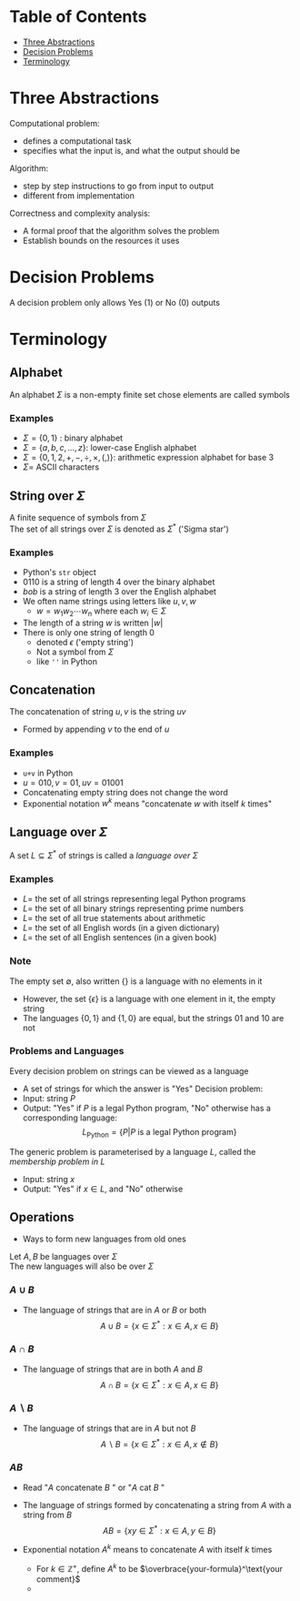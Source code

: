 # Table of Contents
- [Three Abstractions](<# Three Abstractions>)
- [Decision Problems](<# Decision Problems>)
- [Terminology](<#Terminology>)

# Three Abstractions
Computational problem:  
- defines a computational task
- specifies what the input is, and what the output should be

Algorithm:
- step by step instructions to go from input to output
- different from implementation

Correctness and complexity analysis:
- A formal proof that the algorithm solves the problem
- Establish bounds on the resources it uses

# Decision Problems
A decision problem only allows Yes (1) or No (0) outputs

# Terminology
## Alphabet
An alphabet $\Sigma$ is a non-empty finite set chose elements are called symbols
### Examples
- $\Sigma = \lbrace0,1\rbrace$ : binary alphabet
- $\Sigma = \lbrace a,b,c,\dots,z\rbrace$: lower-case English alphabet
- $\Sigma=\lbrace 0,1,2,+,-,\div,\times,(,)\rbrace$: arithmetic expression alphabet for base 3
- $\Sigma=$ ASCII characters
## String over $\Sigma$
A finite sequence of symbols from $\Sigma$  
The set of all strings over $\Sigma$ is denoted as $\Sigma^*$ ('Sigma star')
### Examples
- Python's `str` object
- $0110$ is a string of length 4 over the binary alphabet
- $bob$ is a string of length 3 over the English alphabet
- We often name strings using letters like $u,v,w$ 
	- $w=w_1w_2\cdots w_n$ where each $w_i\in\Sigma$
- The length of a string $w$ is written $|w|$
- There is only one string of length 0
	- denoted $\epsilon$ ('empty string')
	- Not a symbol from $\Sigma$
	- like `''` in Python
## Concatenation
The concatenation of string $u,v$ is the string $uv$
- Formed by appending $v$ to the end of $u$
### Examples
- `u+v` in Python
- $u=010,v=01,uv=01001$
- Concatenating empty string does not change the word
- Exponential notation $w^k$ means "concatenate $w$ with itself $k$ times"
## Language over $\Sigma$
A set $L\subseteq \Sigma^*$ of strings is called a *language over $\Sigma$*
### Examples
- $L=$ the set of all strings representing legal Python programs
- $L=$ the set of all binary strings representing prime numbers
- $L=$ the set of all true statements about arithmetic
- $L=$ the set of all English words (in a given dictionary)
- $L=$ the set of all English sentences (in a given book)
### Note
The empty set $\emptyset$, also written {} is a language with no elements in it
- However, the set $\lbrace\epsilon\rbrace$ is a language with one element in it, the empty string
- The languages $\lbrace0,1\rbrace$ and $\lbrace1,0\rbrace$ are equal, but the strings $01$ and $10$ are not
### Problems and Languages
Every decision problem on strings can be viewed as a language
- A set of strings for which the answer is "Yes"
Decision problem:
- Input: string $P$
- Output: "Yes" if $P$ is a legal Python program, "No"
 otherwise
has a corresponding language:
$$L_{\text{Python}}=\lbrace P|P\text{ is a legal Python program}\rbrace$$

The generic problem is parameterised by a language $L$, called the *membership problem in* $L$
- Input: string $x$
- Output: "Yes" if $x\in L$, and "No" otherwise

## Operations
- Ways to form new languages from old ones

Let $A,B$ be languages over $\Sigma$  
The new languages will also be over $\Sigma$

### $A\cup B$
- The language of strings that are in $A$ or $B$ or both
$$A\cup B=\lbrace x\in\Sigma^*:x\in A,x\in B\rbrace$$

### $A\cap B$
- The language of strings that are in both $A$ and $B$
$$A\cap B=\lbrace x\in \Sigma^*:x\in A,x\in B\rbrace$$

### $A\backslash B$
- The language of strings that are in $A$ but not $B$
$$A\backslash B=\lbrace x\in \Sigma^*:x\in A,x\notin B\rbrace$$

### $AB$
- Read "$A$ concatenate $B$ " or "$A$ cat $B$ "
- The language of strings formed by concatenating a string from $A$ with a string from $B$
$$AB=\lbrace xy\in \Sigma^*:x\in A,y\in B\rbrace$$

- Exponential notation $A^k$ means to concatenate $A$ with itself $k$ times
	- For $k\in\mathbb{Z}^+$, define $A^k$ to be $\overbrace{your-formula}^\text{your comment}$
	- 